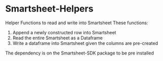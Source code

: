 # Smartsheet-Helpers
Helper Functions to read and write into Smartsheet
These functions:
1. Append a newly constructed row into Smartsheet
2. Read the entire Smartsheet as a Dataframe
3. Write a dataframe into Smartsheet given the columns are pre-created

The dependency is on the Smartsheet-SDK package to be pre installed
